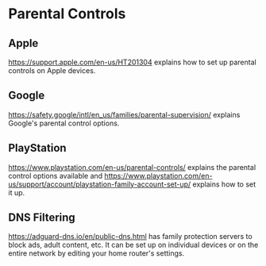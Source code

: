 <!--
SPDX-FileCopyrightText: 2022 0verk1ll

SPDX-License-Identifier: CC-BY-SA-4.0
-->

# Parental Controls

## Apple

<https://support.apple.com/en-us/HT201304> explains how to set up parental controls on Apple devices.

## Google

<https://safety.google/intl/en_us/families/parental-supervision/> explains Google's parental control options.

## PlayStation

<https://www.playstation.com/en-us/parental-controls/> explains the parental control options available and <https://www.playstation.com/en-us/support/account/playstation-family-account-set-up/> explains how to set it up.

## DNS Filtering

<https://adguard-dns.io/en/public-dns.html> has family protection servers to block ads, adult content, etc. It can be set up on individual devices or on the entire network by editing your home router's settings.
